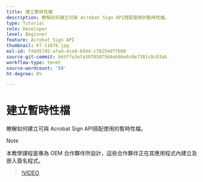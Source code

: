 ```yaml
---
title: 建立暫時性檔
description: 瞭解如何建立可與 Acrobat Sign API搭配使用的暫時性檔。
type: Tutorial
role: Developer
level: Beginner
feature: Acrobat Sign API
thumbnail: KT-11076.jpg
exl-id: fddd5745-afa4-4ce8-b94d-c78254d7fb00
source-git-commit: b65ffa3efa3978587564eb0be0c0e7381c8c83ab
workflow-type: tm+mt
source-wordcount: '59'
ht-degree: 0%

---
```


# 建立暫時性檔

瞭解如何建立可與 Acrobat Sign API搭配使用的暫時性檔。

>[!NOTE]
>
>本教學課程是專為 OEM 合作夥伴所設計，這些合作夥伴正在其應用程式內建立及嵌入簽名程式。

>[!VIDEO](https://video.tv.adobe.com/v/347351?hidetitle=true)
